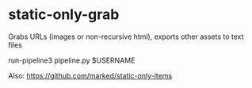 # static-only-grab
Grabs URLs (images or non-recursive html), exports other assets to text files

run-pipeline3 pipeline.py $USERNAME

Also: https://github.com/marked/static-only-items
